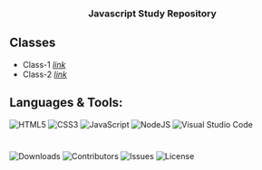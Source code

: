 <h3 align="center">Javascript Study Repository</h3>

## Classes
- Class-1 <a href="https://github.com/randexlofi/js-study/tree/master/class-1"><i>link</i></a></li>
- Class-2 <a href="https://github.com/randexlofi/js-study/tree/master/class-2"><i>link</i></a></li>

## Languages & Tools:
![HTML5](https://img.shields.io/badge/html5-%23E34F26.svg?style=for-the-badge&logo=html5&logoColor=white)
![CSS3](https://img.shields.io/badge/css3-%231572B6.svg?style=for-the-badge&logo=css3&logoColor=white)
![JavaScript](https://img.shields.io/badge/javascript-%23323330.svg?style=for-the-badge&logo=javascript&logoColor=%23F7DF1E)
![NodeJS](https://img.shields.io/badge/node.js-6DA55F?style=for-the-badge&logo=node.js&logoColor=white)
![Visual Studio Code](https://img.shields.io/badge/Visual%20Studio%20Code-0078d7.svg?style=for-the-badge&logo=visual-studio-code&logoColor=white)

#
![Downloads](https://img.shields.io/github/downloads/randexlofi/js-study/total) ![Contributors](https://img.shields.io/github/contributors/randexlofi/js-study?color=dark-green) ![Issues](https://img.shields.io/github/issues/randexlofi/js-study) ![License](https://img.shields.io/github/license/randexlofi/js-study) 
